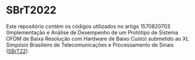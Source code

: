 # SBrT2022
Este repositório contém os códigos utilizados no artigo 1570820703 (Implementação e Análise de Desempenho de um Protótipo de Sistema OFDM de Baixa Resolução com Hardware de Baixo Custo) submetido ao XL Simpósio Brasileiro de Telecomunicações e Processamento de Sinais ([SBrT22](https://www.sbrt.org.br/sbrt2022/)).
